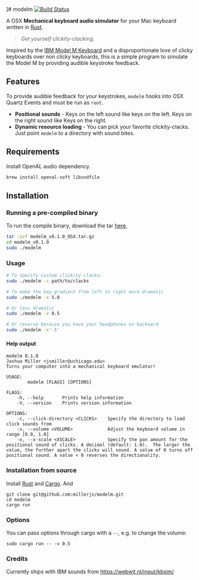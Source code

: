 ]# modelm
[![Build Status](https://travis-ci.org/millerjs/modelm.svg?branch=master)](https://travis-ci.org/millerjs/modelm)

A OSX **Mechanical keyboard audio simulator** for your Mac keyboard written in [Rust](https://www.rust-lang.org/).

> *Get yourself clickity-clacking.*

Inspired by the [IBM Model M Keyboard](https://en.wikipedia.org/wiki/Model_M_keyboard) and a disproportionate love of clicky keyboards over non clicky keyboards, this is a simple program to simulate the Model M by providing audible keystroke feedback.

## Features
To provide audible feedback for your keystrokes, `modelm` hooks into OSX Quartz Events and must be run as `root`.

* **Positional sounds** - Keys on the left sound like keys on the left. Keys on the right sound like Keys on the right.
* **Dynamic resource loading** - You can pick your favorite clickity-clacks.  Just point `modelm` to a directory with sound bites.


## Requirements

Install OpenAL audio dependency.
```bash
brew install openal-soft libsndfile
```

## Installation


### Running a pre-compiled binary

To run the compile binary, download the tar [here](https://github.com/millerjs/modelm/releases/download/0.1.0/modelm_v0.1.0_OSX.tar.gz),
```bash
tar -zxf modelm_v0.1.0_OSX.tar.gz
cd modelm_v0.1.0
sudo ./modelm
```

### Usage

```bash
# To specify custom clickity clacks:
sudo ./modelm -c path/to/clacks

# To make the key gradient from left to right more dramatic
sudo ./modelm -x 5.0

# Or less dramatic
sudo ./modelm -x 0.5

# Or reverse because you have your headphones on backward
sudo ./modelm -x'-1'
```

#### Help output

```
modelm 0.1.0
Joshua Miller <jsmiller@uchicago.edu>
Turns your computer into a mechanical keyboard emulator!

USAGE:
        modelm [FLAGS] [OPTIONS]

FLAGS:
    -h, --help       Prints help information
    -V, --version    Prints version information

OPTIONS:
    -c, --click-directory <CLICKS>    Specify the directory to load click sounds from
    -v, --volume <VOLUME>             Adjust the keyboard volume in range [0.0, 1.0]
    -x, --x-scale <XSCALE>            Specify the pan amount for the positional sound of clicks. A decimal (default: 1.0).  The larger the value, the further apart the clicks will sound. A value of 0 turns off positional sound. A value < 0 reverses the directionality.
```


### Installation from source

Install [Rust](https://github.com/rust-lang/rustup) and [Cargo](https://crates.io/). And

```
git clone git@github.com:millerjs/modelm.git
cd modelm
cargo run
```

### Options

You can pass options through cargo with a `--`, e.g. to change the volume:
```
sudo cargo run -- -v 0.5
```

### Credits

Currently ships with IBM sounds from https://webwit.nl/input/kbsim/
